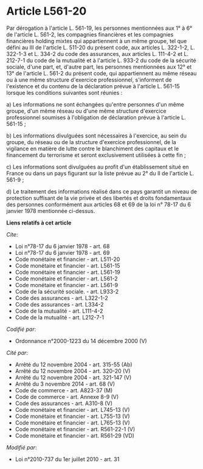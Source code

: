 # Article L561-20

Par dérogation à l'article L. 561-19, les personnes mentionnées aux 1° à 6° de l'article L. 561-2, les compagnies financières
et les compagnies financières holding mixtes qui appartiennent à un même groupe, tel que défini au III de l'article L. 511-20
du présent code, aux articles L. 322-1-2, L. 322-1-3 et L. 334-2 du code des assurances, aux articles L. 111-4-2 et L.
212-7-1 du code de la mutualité et à l'article L. 933-2 du code de la sécurité sociale, d'une part, et, d'autre part, les
personnes mentionnées aux 12° et 13° de l'article L. 561-2 du présent code, qui appartiennent au même réseau ou à une même
structure d'exercice professionnel, s'informent de l'existence et du contenu de la déclaration prévue à l'article L. 561-15
lorsque les conditions suivantes sont réunies : 

a) Les informations ne sont échangées qu'entre personnes d'un même groupe, d'un même réseau ou d'une même structure
d'exercice professionnel soumises à l'obligation de déclaration prévue à l'article L. 561-15 ; 

b) Les informations divulguées sont nécessaires à l'exercice, au sein du groupe, du réseau ou de la structure d'exercice
professionnel, de la vigilance en matière de lutte contre le blanchiment des capitaux et le financement du terrorisme et
seront exclusivement utilisées à cette fin ; 

c) Les informations sont divulguées au profit d'un établissement situé en France ou dans un pays figurant sur la liste prévue
au 2° du II de l'article L. 561-9 ; 

d) Le traitement des informations réalisé dans ce pays garantit un niveau de protection suffisant de la vie privée et des
libertés et droits fondamentaux des personnes conformément aux articles 68 et 69 de la loi n° 78-17 du 6 janvier 1978
mentionnée ci-dessus.

**Liens relatifs à cet article**

_Cite_:

  - Loi n°78-17 du 6 janvier 1978 - art. 68
  - Loi n°78-17 du 6 janvier 1978 - art. 69
  - Code monétaire et financier - art. L511-20
  - Code monétaire et financier - art. L561-15
  - Code monétaire et financier - art. L561-19
  - Code monétaire et financier - art. L561-2
  - Code monétaire et financier - art. L561-9
  - Code de la sécurité sociale. - art. L933-2
  - Code des assurances - art. L322-1-2
  - Code des assurances - art. L334-2
  - Code de la mutualité - art. L111-4-2
  - Code de la mutualité - art. L212-7-1

_Codifié par_:

  - Ordonnance n°2000-1223 du 14 décembre 2000 (V)

_Cité par_:

  - Arrêté du 12 novembre 2004 - art. 315-55 (Ab)
  - Arrêté du 12 novembre 2004 - art. 320-20 (V)
  - Arrêté du 12 novembre 2004 - art. 321-147 (V)
  - Arrêté du 3 novembre 2014 - art. 68 (V)
  - Code de commerce - art. A823-37 (M)
  - Code de commerce - art. Annexe 8-9 (V)
  - Code des assurances - art. A310-8 (V)
  - Code monétaire et financier - art. L745-13 (V)
  - Code monétaire et financier - art. L755-13 (V)
  - Code monétaire et financier - art. L765-13 (V)
  - Code monétaire et financier - art. R561-22-1 (V)
  - Code monétaire et financier - art. R561-29 (VD)

_Modifié par_:

  - Loi n°2010-737 du 1er juillet 2010 - art. 31
